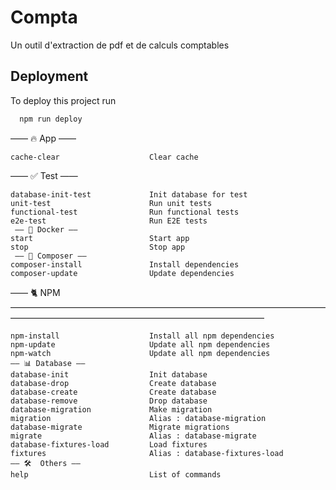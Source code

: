 
# Compta
Un outil d'extraction de pdf et de calculs comptables


## Deployment

To deploy this project run

```bash
  npm run deploy
```

 —— 🔥 App ——                 
```init                           Init the project
cache-clear                    Clear cache
```
 —— ✅ Test ——                
```tests                          Run all tests
database-init-test             Init database for test
unit-test                      Run unit tests
functional-test                Run functional tests
e2e-test                       Run E2E tests
 —— 🐳 Docker ——              
start                          Start app
stop                           Stop app
 —— 🎻 Composer ——            
composer-install               Install dependencies
composer-update                Update dependencies
```
 —— 🐈 NPM ————————————————————————————————————————————————————————————————— 
 ```
npm-install                    Install all npm dependencies
npm-update                     Update all npm dependencies
npm-watch                      Update all npm dependencies
 —— 📊 Database ——            
database-init                  Init database
database-drop                  Create database
database-create                Create database
database-remove                Drop database
database-migration             Make migration
migration                      Alias : database-migration
database-migrate               Migrate migrations
migrate                        Alias : database-migrate
database-fixtures-load         Load fixtures
fixtures                       Alias : database-fixtures-load
 —— 🛠️  Others ——            
help                           List of commands
```
